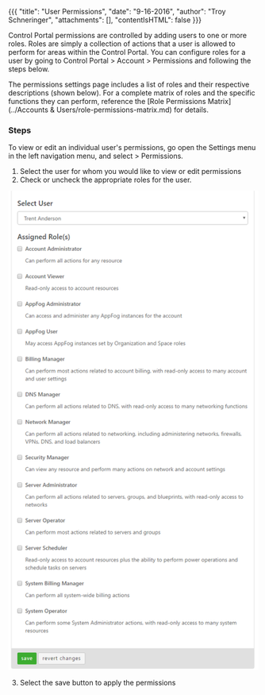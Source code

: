 {{{
  "title": "User Permissions",
  "date": "9-16-2016",
  "author": "Troy Schneringer",
  "attachments": [],
  "contentIsHTML": false
}}}

Control Portal permissions are controlled by adding users to one or more roles. Roles are simply a collection of actions that a user is allowed to perform for areas within the Control Portal. You can configure roles for a user by going to Control Portal &gt; Account &gt; Permissions and following the steps below.

The permissions settings page includes a list of roles and their respective descriptions (shown below). For a complete matrix of roles and the specific functions they can perform, reference the [Role Permissions Matrix](../Accounts & Users/role-permissions-matrix.md) for details.

### Steps

To view or edit an individual user's permissions, go open the Settings menu in the left navigation menu, and select &gt; Permissions.

1. Select the user for whom you would like to view or edit permissions
2. Check or uncheck the appropriate roles for the user.

  ![User Permissions](../images/user-permissions.png)

3. Select the save button to apply the permissions
